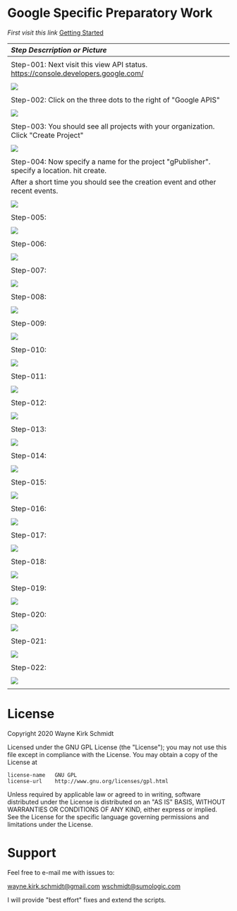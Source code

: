 
Google Specific Preparatory Work
================================

*First visit this link*
[Getting Started](https://support.google.com/googleapi/answer/6158841?hl=en)

| *Step Descrription or Picture*                                                               |
|:---------------------------------------------------------------------------------------------|
|                                                                                              |
| Step-001:  Next visit this view API status. https://console.developers.google.com/           |
|                                                                                              |
| ![](https://github.com/wks-sumo-logic/gpublish/blob/master/doc/pictures/gsetup.step.001.png) |
|                                                                                              |
| Step-002:  Click on the three dots to the right of "Google APIS"                             |
|                                                                                              |
| ![](https://github.com/wks-sumo-logic/gpublish/blob/master/doc/pictures/gsetup.step.002.png) |
|                                                                                              |
| Step-003:  You should see all projects with your organization. Click "Create Project"        |
|                                                                                              |
| ![](https://github.com/wks-sumo-logic/gpublish/blob/master/doc/pictures/gsetup.step.003.png) |
|                                                                                              |
| Step-004: Now specify a name for the project "gPublisher". specify a location. hit create.   |                                             |
|           After a short time you should see the creation event and other recent events.      |
|                                                                                              |
| ![](https://github.com/wks-sumo-logic/gpublish/blob/master/doc/pictures/gsetup.step.004.png) |
|                                                                                              |
| Step-005:                                                                                    |
|                                                                                              |
| ![](https://github.com/wks-sumo-logic/gpublish/blob/master/doc/pictures/gsetup.step.005.png) |
|                                                                                              |
| Step-006:                                                                                    |
|                                                                                              |
| ![](https://github.com/wks-sumo-logic/gpublish/blob/master/doc/pictures/gsetup.step.006.png) |
|                                                                                              |
| Step-007:                                                                                    |
|                                                                                              |
| ![](https://github.com/wks-sumo-logic/gpublish/blob/master/doc/pictures/gsetup.step.007.png) |
|                                                                                              |
| Step-008:                                                                                    |
|                                                                                              |
| ![](https://github.com/wks-sumo-logic/gpublish/blob/master/doc/pictures/gsetup.step.008.png) |
|                                                                                              |
| Step-009:                                                                                    |
|                                                                                              |
| ![](https://github.com/wks-sumo-logic/gpublish/blob/master/doc/pictures/gsetup.step.009.png) |
|                                                                                              |
| Step-010:                                                                                    |
|                                                                                              |
| ![](https://github.com/wks-sumo-logic/gpublish/blob/master/doc/pictures/gsetup.step.010.png) |
|                                                                                              |
| Step-011:                                                                                    |
|                                                                                              |
| ![](https://github.com/wks-sumo-logic/gpublish/blob/master/doc/pictures/gsetup.step.011.png) |
|                                                                                              |
| Step-012:                                                                                    |
|                                                                                              |
| ![](https://github.com/wks-sumo-logic/gpublish/blob/master/doc/pictures/gsetup.step.012.png) |
|                                                                                              |
| Step-013:                                                                                    |
|                                                                                              |
| ![](https://github.com/wks-sumo-logic/gpublish/blob/master/doc/pictures/gsetup.step.013.png) |
|                                                                                              |
| Step-014:                                                                                    |
|                                                                                              |
| ![](https://github.com/wks-sumo-logic/gpublish/blob/master/doc/pictures/gsetup.step.014.png) |
|                                                                                              |
| Step-015:                                                                                    |
|                                                                                              |
| ![](https://github.com/wks-sumo-logic/gpublish/blob/master/doc/pictures/gsetup.step.015.png) |
|                                                                                              |
| Step-016:                                                                                    |
|                                                                                              |
| ![](https://github.com/wks-sumo-logic/gpublish/blob/master/doc/pictures/gsetup.step.016.png) |
|                                                                                              |
| Step-017:                                                                                    |
|                                                                                              |
| ![](https://github.com/wks-sumo-logic/gpublish/blob/master/doc/pictures/gsetup.step.017.png) |
|                                                                                              |
| Step-018:                                                                                    |
|                                                                                              |
| ![](https://github.com/wks-sumo-logic/gpublish/blob/master/doc/pictures/gsetup.step.018.png) |
|                                                                                              |
| Step-019:                                                                                    |
|                                                                                              |
| ![](https://github.com/wks-sumo-logic/gpublish/blob/master/doc/pictures/gsetup.step.019.png) |
|                                                                                              |
| Step-020:                                                                                    |
|                                                                                              |
| ![](https://github.com/wks-sumo-logic/gpublish/blob/master/doc/pictures/gsetup.step.020.png) |
|                                                                                              |
| Step-021:                                                                                    |
|                                                                                              |
| ![](https://github.com/wks-sumo-logic/gpublish/blob/master/doc/pictures/gsetup.step.021.png) |
|                                                                                              |
| Step-022:                                                                                    |
|                                                                                              |
| ![](https://github.com/wks-sumo-logic/gpublish/blob/master/doc/pictures/gsetup.step.022.png) |
|                                                                                              |

License
=======

Copyright 2020 Wayne Kirk Schmidt

Licensed under the GNU GPL License (the "License");
you may not use this file except in compliance with the License.
You may obtain a copy of the License at

    license-name   GNU GPL
    license-url    http://www.gnu.org/licenses/gpl.html

Unless required by applicable law or agreed to in writing, software
distributed under the License is distributed on an "AS IS" BASIS,
WITHOUT WARRANTIES OR CONDITIONS OF ANY KIND, either express or implied.
See the License for the specific language governing permissions and
limitations under the License.

Support
=======

Feel free to e-mail me with issues to: 

wayne.kirk.schmidt@gmail.com
wschmidt@sumologic.com

I will provide "best effort" fixes and extend the scripts.
